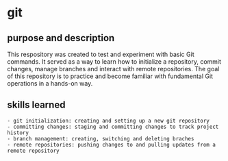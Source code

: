 # git
## purpose and description
This respository was created to test and experiment with basic Git commands. It served as a way to learn how to initialize a repository, commit changes, manage branches and interact with remote repositories. The goal of this repository is to practice and become familiar with fundamental Git operations in a hands-on way.

## skills learned
    - git initialization: creating and setting up a new git repository
    - committing changes: staging and committing changes to track project history
    - branch management: creating, switching and deleting braches
    - remote repositories: pushing changes to and pulling updates from a remote repository

